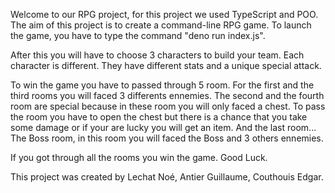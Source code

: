 Welcome to our RPG project, for this project we used TypeScript and POO. The aim of this project is to create a command-line RPG game. To launch the game, you have to type the command "deno run index.js". 

After this you will have to choose 3 characters to build your team. Each character is different. They have different stats and a unique special attack.

To win the game you have to passed through 5 room. For the first and the third rooms you will faced 3 differents ennemies. The second and the fourth room are special because in these room you will only faced a chest. To pass the room you have to open the chest but there is a chance that you take some damage or if your are lucky you will get an item. And the last room... The Boss room, in this room you will faced the Boss and 3 others ennemies.

If you got through all the rooms you win the game. Good Luck.

This project was created by Lechat Noé, Antier Guillaume, Couthouis Edgar.